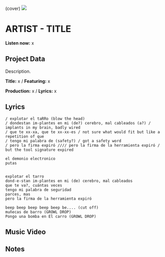 (cover) ![](57175019_319474918741616_8502199518755923887_n.jpg)

# ARTIST - TITLE

**Listen now:** x

## Project Data

Description.


**Title:** x / **Featuring:** x

**Production:** x / **Lyrics:** x

## Lyrics

```
/ explotar el taRRo (blow the head)
/ dondestan im-plantes en mi (de?) cerebro, mal cableados (a?) / implants in my brain, badly wired
/ que te xx-xa, que te xx-xx-es / not sure what would fit but like a repetition of que
/ tengo mi palabra de (safety?) / got a safety word
/ pero la firma expiró //// pero la firma de la herramienta expiró / but the tool signature expired

el demonio electronico 
putas


explotar el tarro
dond-e-stan im-plantes en mi (de) cerebro, mal cableados
que te va?, cuántas veces
tengo mi palabra de seguridad
parces, mas
pero la firma de la herramienta expiró

beep beep beep beep beep be.... (cut off)
muñecas de barro (GROWL DROP)
Pongo una bomba en El carro (GROWL DROP)

```

## Music Video


## Notes

